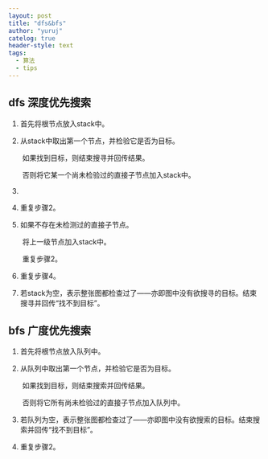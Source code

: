 ```yaml
---
layout: post
title: "dfs&bfs"
author: "yuruj"
catelog: true
header-style: text
tags:
  - 算法
  - tips
---
```


## dfs 深度优先搜索

1. 首先将根节点放入stack中。

2. 从stack中取出第一个节点，并检验它是否为目标。

   ​		如果找到目标，则结束搜寻并回传结果。

   ​		否则将它某一个尚未检验过的直接子节点加入stack中。

3. 

4. 重复步骤2。

5. 如果不存在未检测过的直接子节点。

   ​		将上一级节点加入stack中。

   ​		重复步骤2。

6. 重复步骤4。

7. 若stack为空，表示整张图都检查过了——亦即图中没有欲搜寻的目标。结束搜寻并回传“找不到目标”。

## bfs 广度优先搜索

1. 首先将根节点放入队列中。

2. 从队列中取出第一个节点，并检验它是否为目标。

   ​		如果找到目标，则结束搜索并回传结果。

   ​		否则将它所有尚未检验过的直接子节点加入队列中。

3. 若队列为空，表示整张图都检查过了——亦即图中没有欲搜索的目标。结束搜索并回传“找不到目标”。

4. 重复步骤2。
